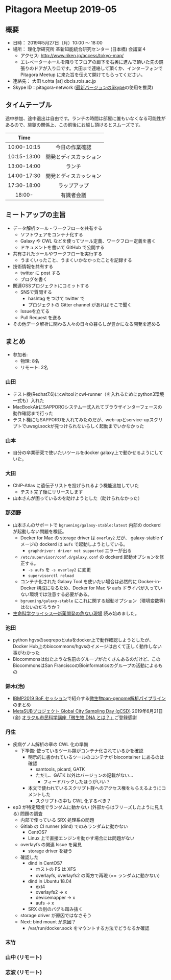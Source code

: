# Pitagora Meetup 2019-05

## 概要

- 日時： 2019年5月27日（月）10:00 〜 18:00
- 場所： 理化学研究所 革新知能統合研究センター (日本橋) 会議室４
  - アクセス: http://www.riken.jp/access/tokyo-map/
  - エレベーターホールを降りてフロアの廊下を右奥に進んで頂いた先の鏡張りのドアが入り口です。大田まで連絡して頂くか、インターフォンで Pitagora Meetup に来た旨を伝えて開けてもらってください。
- 連絡先： 大田 t.ohta [at] dbcls.rois.ac.jp
- Skype ID：pitagora-network ([最新バージョンのSkype](http://www.skype.com/ja/)の使用を推奨)

## タイムテーブル

途中参加、途中退出は自由です。ランチの時間は部屋に誰もいなくなる可能性があるので、施錠の関係上、この前後にお越し頂けるとスムーズです。

|Time||
|:---:|:---:|
|10:00-10:15|今日の作業確認|
|10:15-13:00|開発とディスカッション|
|13:00-14:00|ランチ|
|14:00-17:30|開発とディスカッション|
|17:30-18:00|ラップアップ|
|18:00-|有識者会議|

## ミートアップの主旨

- データ解析ツール・ワークフローを共有する
  - ソフトウェアをコンテナ化する
  - Galaxy や CWL などを使ってツール定義、ワークフロー定義を書く
  - ドキュメントを書いて GitHub で公開する
- 共有されたツールやワークフローを実行する
  - うまくいったこと、うまくいかなかったことを記録する
- 技術情報を共有する
  - twitter に post する
  - ブログを書く
- 関連OSSプロジェクトにコミットする
  - SNSで質問する
    - hashtag をつけて twitter で
    - プロジェクトの Gitter channel があればそこで聞く
  - Issueを立てる
  - Pull Request を送る
- その他データ解析に関わる人々の日々の暮らしが豊かになる開発を進める

## まとめ

- 参加者:
  - 物理: 8名
  - リモート: 2名

### 山田

- テスト機(Redhat7.6)にcwltoolとcwl-runner（を入れるためにpython3環境一式も）入れた
- MacBookAirにSAPPOROシステム一式入れてブラウザインターフェースの動作確認まで行った
- テスト機にもSAPPOROを入れてみたのだが、web-upとservice-upスクリプトでuwsgi.sockが見つけられないらしく起動までいかなかった

### 山本

- 自分の卒業研究で使いたいツールをdocker galaxy上で動かせるようにしていた。

### 大田

- ChIP-Atlas に遺伝子リストを投げられるよう機能追加していた
  - テスト完了後にリリースします
- 山本さんが困っているのを助けようとした（助けられなかった）

### 那須野

- 山本さんのサポートで `bgruening/galaxy-stable:latest` 内部の dockerd が起動しない問題を検証。
  - Docker for Mac の storage driver は `overlay2` だが、 galaxy-stableイメージの dockerd は `aufs` で起動しようとしている。
      - `graphdriver: driver not supported` エラーが出る
  - `/etc/supervisor/conf.d/galaxy.conf` の dockerd 起動オプションを修正する。
      - `-s aufs` を `-s overlay2` に変更
      - `supervisorctl reload`
  - コンテナ化された Galaxy Tool を使いたい場合は必然的に Docker-in-Docker 構成になるため、Docker for Mac や aufs ドライバが入っていない環境では注意する必要がある。
  - `bgruening/galaxy-stable` にこれに関する起動オプション（環境変数等）はないのだろうか？
- [生命科学クライシス―新薬開発の危ない現場](https://www.amazon.co.jp/dp/4826902093) 読み始めました。

### 池田

- python hgvsのseqrepoとutaをdocker上で動作確認しようとしたが、Docker Hub上のbiocommons/hgvsのイメージは古くて正しく動作しない事がわかった
- Biocommonsは似たような名前のグループがたくさんあるのだけど、このBiocommonsはSan FranciscoのBioinformaticsのグループの活動によるもの

### 鈴木(治)

- [IBMP2019 BoF セッション](https://iibmp2019.tokyo/program/bof/)で紹介する[微生物pan-genome解析パイプライン](https://github.com/haruosuz/mgsa/blob/master/references/README.pangenome.md)のまとめ
- [MetaSUBプロジェクト Global City Sampling Day (gCSD)](https://github.com/haruosuz/metasub/blob/master/README.md#csd) 2019年6月21日 (金) [オラクル市民科学講座「微生物 DNA とは？」](https://metasub.connpass.com/event/130988/)ご登録感謝

### 丹生

- 疾病ゲノム解析の章の CWL 化の準備
  - 下準備: 使っているツール類がコンテナ化されているかを確認
    - 明示的に書かれているツールのコンテナが biocontainer にあるのは確認
      - samtools, picard, GATK
      - ただし、GATK 以外はバージョンの記載がない…
        - フィードバックしたほうがいい？
    - 本文で使われているスクリプト群へのアクセス権をもらえるようにコメントした
      - スクリプトの中も CWL 化するべき？
- ep3 が特定環境でランダムに動かない (外部からはフリーズしたように見える) 問題の調査
  - 内部で使っている SRX 処理系の問題
  - Gitlab の CI runner (dind) でのみランダムに動かない
    - CentOS7
    - Linux 上で直接エンジンを動かす場合には問題がない
  - overlayfs の関連 Issue を発見
    - storage driver を疑う
  - 確認した
    - dind in CentOS7
      - ホストの FS は XFS
      - overlayfs, overlayfs2 の両方で再現 (== ランダムに動かない)
    - dind in Ubuntu 18.04
      - ext4
      - overlayfs2 -> x
      - devicemapper -> x
      - aufs -> x
    - SRX の別のバグも踏み抜く
  - storage driver が原因ではなさそう
  - Next: bind mount が原因？
    - /var/run/docker.sock をマウントする方法でどうなるか確認

### 末竹

### 山中 (リモート)

### 志波 (リモート)
